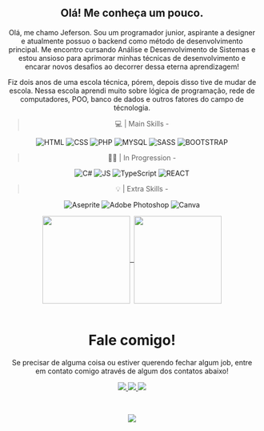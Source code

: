 <body>

<h2 align = "center">
   Olá! Me conheça um pouco.
</h2>

<div align = "center" > 
   
   Olá, me chamo Jeferson. Sou um programador junior, aspirante a designer e atualmente possuo o backend como método de desenvolvimento principal. Me encontro cursando Análise e Desenvolvimento de Sistemas e estou ansioso para aprimorar minhas técnicas de desenvolvimento e encarar novos desafios ao decorrer dessa eterna aprendizagem!

   Fiz dois anos de uma escola técnica, pórem, depois disso tive de mudar de escola. Nessa escola aprendi muito sobre lógica de programação, rede de computadores, POO, banco de dados e outros fatores do campo de técnologia.

</div>

<div align = "center"> 

 > 💻 | Main Skills - 

![HTML](https://img.shields.io/badge/HTML-239120?style=for-the-badge&logo=html5&logoColor=white)
![CSS](https://img.shields.io/badge/CSS-239120?&style=for-the-badge&logo=css3&logoColor=white)
![PHP](https://img.shields.io/badge/PHP-777BB4?style=for-the-badge&logo=php&logoColor=white)
![MYSQL](https://img.shields.io/badge/MySQL-00000F?style=for-the-badge&logo=mysql&logoColor=white)
![SASS](https://img.shields.io/badge/Sass-CC6699?logo=sass&logoColor=white&style=for-the-badge)
![BOOTSTRAP](https://img.shields.io/badge/Bootstrap-563D7C?logo=bootstrap&logoColor=white&style=for-the-badge)

> 👨‍💻 | In Progression -

![C#](https://img.shields.io/badge/c%23-%23239120.svg?style=for-the-badge&logo=csharp&logoColor=white) 
![JS](https://img.shields.io/badge/JavaScript-F7DF1E?style=for-the-badge&logo=javascript&logoColor=black)
![TypeScript](https://img.shields.io/badge/TypeScript-007ACC?logo=typescript&logoColor=white&style=for-the-badge)
![REACT](https://img.shields.io/badge/React-20232A?logo=react&logoColor=61DAFB&style=for-the-badge)

 > 💡 | Extra Skills - 

![Aseprite](https://img.shields.io/badge/Aseprite-FFFFFF?style=for-the-badge&logo=Aseprite&logoColor=#7D929E) 
![Adobe Photoshop](https://img.shields.io/badge/adobe%20photoshop-%2331A8FF.svg?style=for-the-badge&logo=adobe%20photoshop&logoColor=white) 
![Canva](https://img.shields.io/badge/Canva-%2300C4CC.svg?style=for-the-badge&logo=Canva&logoColor=white)

</div>

<div align="center">

<a href="https://github.com/jefolidev/github-readme-stats">
  <img height = "175" align="center" src="https://github-readme-stats.vercel.app/api?username=jefolidev&show_icons=true&locale=pt-br&theme=omni"/>&nbsp
</a>
<a href="https://github.com/jefolidev/github-readme-stats">
  <img height = "175" align="center" src="https://github-readme-stats.vercel.app/api/top-langs/?username=jefolidev&layout=donut&theme=omni" />
</a>

</div> <br>

<h1 align = "center"> Fale comigo!</h1>

<div align = "center">
   
   Se precisar de alguma coisa ou estiver querendo fechar algum job, entre em contato comigo através de algum dos contatos abaixo!
   
</div>

<div align = "center">
   
   <a href = "mailto:jefoliveira279@gmail.com"> <img src="https://img.shields.io/badge/Gmail-D14836?style=for-the-badge&logo=gmail&logoColor=white"> </a>
   <a href = "https://www.instagram.com/jefkjkk/#"> <img src="https://img.shields.io/badge/Instagram-E4405F?style=for-the-badge&logo=instagram&logoColor=white"> </a>
   <a href = "https://www.linkedin.com/in/jeferson-franco-1349062b0/"> <img src = "https://img.shields.io/badge/LinkedIn-0077B5?style=for-the-badge&logo=linkedin&logoColor=white"> </a>
   
</div> <br>

<div align="center">
   
   [![](https://visitcount.itsvg.in/api?id=jefolidev&icon=5&color=11)](https://visitcount.itsvg.in)
   
</div>





